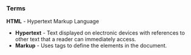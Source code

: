 ### Terms

__HTML__  - Hypertext Markup Language
* __Hypertext__ - Text displayed on electronic devices with references to other text that a reader can immediately access.
* __Markup__ - Uses tags to define the elements in the document.
